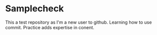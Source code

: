 # Samplecheck
This a test repository as I'm a new user to github.
Learning how to use commit. 
Practice adds expertise in conent.
